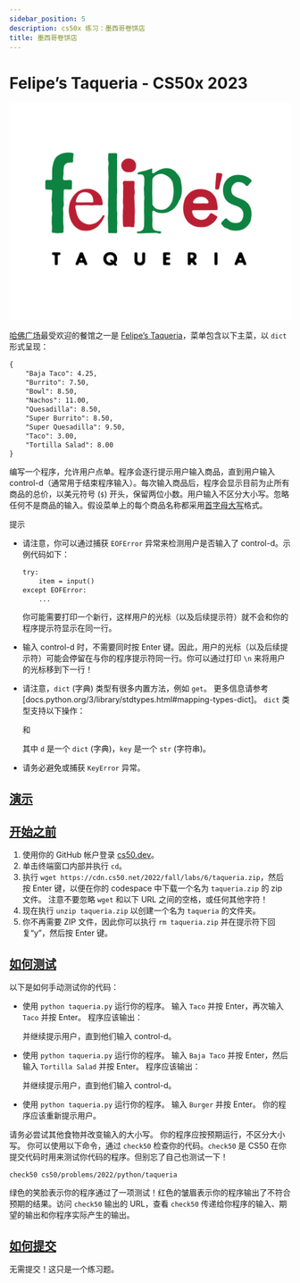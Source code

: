 ```yaml
---
sidebar_position: 5
description: cs50x 练习：墨西哥卷饼店
title: 墨西哥卷饼店
---
```


# Felipe’s Taqueria - CS50x 2023

![Felipe's Taqueria](/img/cs50/felipes-logo.png )

[哈佛广场](https://en.wikipedia.org/wiki/Harvard_Square)最受欢迎的餐馆之一是 [Felipe’s Taqueria](https://www.felipesboston.com/)，菜单包含以下主菜，以 `dict` 形式呈现：

```
{
    "Baja Taco": 4.25,
    "Burrito": 7.50,
    "Bowl": 8.50,
    "Nachos": 11.00,
    "Quesadilla": 8.50,
    "Super Burrito": 8.50,
    "Super Quesadilla": 9.50,
    "Taco": 3.00,
    "Tortilla Salad": 8.00
}

```

编写一个程序，允许用户点单。程序会逐行提示用户输入商品，直到用户输入 control-d（通常用于结束程序输入）。每次输入商品后，程序会显示目前为止所有商品的总价，以美元符号 (`$`) 开头，保留两位小数。用户输入不区分大小写。忽略任何不是商品的输入。假设菜单上的每个商品名称都采用[首字母大写](https://docs.python.org/3/library/stdtypes.html#str.title)格式。

提示
-   请注意，你可以通过捕获 `EOFError` 异常来检测用户是否输入了 control-d。示例代码如下：

    ```
    try:
        item = input()
    except EOFError:
        ...
    
    ```
    
    你可能需要打印一个新行，这样用户的光标（以及后续提示符）就不会和你的程序提示符显示在同一行。
    
-   输入 control-d 时，不需要同时按 Enter 键。因此，用户的光标（以及后续提示符）可能会停留在与你的程序提示符同一行。你可以通过打印 `\n` 来将用户的光标移到下一行！
-   请注意，`dict` (字典) 类型有很多内置方法，例如 `get`。 更多信息请参考 [docs.python.org/3/library/stdtypes.html#mapping-types-dict]。 `dict` 类型支持以下操作：
    
    和
    
    其中 `d` 是一个 `dict` (字典)，`key` 是一个 `str` (字符串)。
    
-   请务必避免或捕获 `KeyError` 异常。

## [演示](#demo)

## [开始之前](#before-you-begin)

1.  使用你的 GitHub 帐户登录 [cs50.dev](https://cs50.dev/)。
2.  单击终端窗口内部并执行 `cd`。
3.  执行 `wget https://cdn.cs50.net/2022/fall/labs/6/taqueria.zip`，然后按 Enter 键，以便在你的 codespace 中下载一个名为 `taqueria.zip` 的 zip 文件。 注意不要忽略 `wget` 和以下 URL 之间的空格，或任何其他字符！
4.  现在执行 `unzip taqueria.zip` 以创建一个名为 `taqueria` 的文件夹。
5.  你不再需要 ZIP 文件，因此你可以执行 `rm taqueria.zip` 并在提示符下回复“y”，然后按 Enter 键。

## [如何测试](#how-to-test)

以下是如何手动测试你的代码：

-   使用 `python taqueria.py` 运行你的程序。 输入 `Taco` 并按 Enter，再次输入 `Taco` 并按 Enter。 程序应该输出：
    
    并继续提示用户，直到他们输入 control-d。
    
-   使用 `python taqueria.py` 运行你的程序。 输入 `Baja Taco` 并按 Enter，然后输入 `Tortilla Salad` 并按 Enter。 程序应该输出：
    
    并继续提示用户，直到他们输入 control-d。
    
-   使用 `python taqueria.py` 运行你的程序。 输入 `Burger` 并按 Enter。 你的程序应该重新提示用户。

请务必尝试其他食物并改变输入的大小写。 你的程序应按预期运行，不区分大小写。
你可以使用以下命令，通过 `check50` 检查你的代码。`check50` 是 CS50 在你提交代码时用来测试你代码的程序。但别忘了自己也测试一下！

```
check50 cs50/problems/2022/python/taqueria

```

绿色的笑脸表示你的程序通过了一项测试！红色的皱眉表示你的程序输出了不符合预期的结果。访问 `check50` 输出的 URL，查看 `check50` 传递给你程序的输入、期望的输出和你程序实际产生的输出。

## [如何提交](#how-to-submit)

无需提交！这只是一个练习题。
